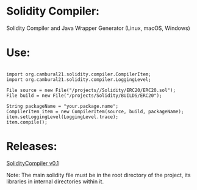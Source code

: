 # Solidity Compiler:

Solidity Compiler and Java Wrapper Generator (Linux, macOS, Windows)

Use:
====
```

import org.cambural21.solidity.compiler.CompilerItem;
import org.cambural21.solidity.compiler.LoggingLevel;

File source = new File("/projects//Solidity/ERC20/ERC20.sol");
File build = new File("/projects/Solidity/BUILDS/ERC20");

String packageName = "your.package.name";
CompilerItem item = new CompilerItem(source, build, packageName);
item.setLoggingLevel(LoggingLevel.trace);
item.compile();

```

Releases:
====

[SolidityCompiler v0.1](https://github.com/Cambural21/solidity-compiler/releases/download/RELEASE/SolidityCompiler.jar)

Note: The main solidity file must be in the root directory of the project, its libraries in internal directories within it.

